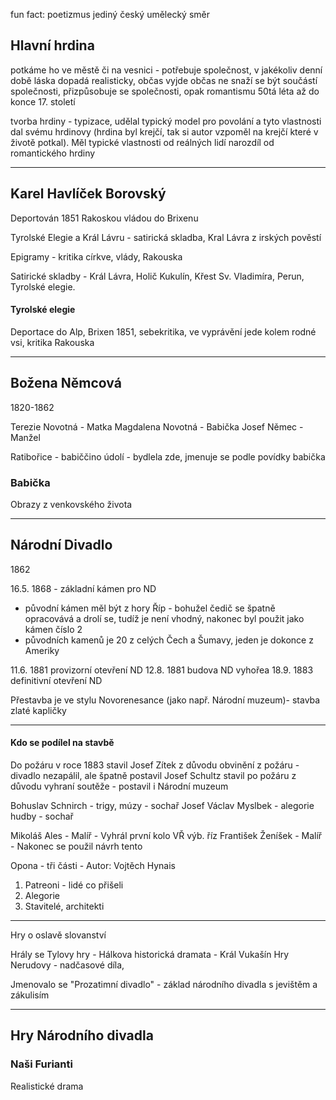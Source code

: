 fun fact: poetizmus jediný český umělecký směr

## Hlavní hrdina
potkáme ho ve městě či na vesnici - potřebuje společnost, v jakékoliv denní době
láska dopadá realisticky, občas vyjde občas ne
snaží se být součástí společnosti, přizpůsobuje se společnosti, opak romantismu
50tá léta až do konce 17. století

tvorba hrdiny - typizace, udělal typický model pro povolání a tyto vlastnosti dal svému hrdinovy (hrdina byl krejčí, tak si autor vzpoměl na krejčí které v životě potkal). Měl typické vlastnosti od reálných lidí narozdíl od romantického hrdiny

---

## Karel Havlíček Borovský
Deportován 1851 Rakoskou vládou do Brixenu

Tyrolské Elegie a Král Lávru - satirická skladba, 
Kral Lávra z irských pověstí

Epigramy - kritika církve, vlády, Rakouska

Satirické skladby - Král Lávra, Holič Kukulín, Křest Sv. Vladimíra, Perun, Tyrolské elegie.

#### Tyrolské elegie
Deportace do Alp, Brixen 1851, sebekritika, ve vyprávění jede kolem rodné vsi, kritika Rakouska



---

## Božena Němcová
1820-1862

Terezie Novotná - Matka
Magdalena Novotná - Babička
Josef Němec - Manžel

Ratibořice - babiččino údolí - bydlela zde, jmenuje se podle povídky babička

### Babička
Obrazy z venkovského života


---

## Národní Divadlo
1862 

16.5. 1868 - základní kámen pro ND
- původní kámen měl být z hory Říp - bohužel čedič se špatně opracovává a drolí se, tudíž je není vhodný, nakonec byl použit jako kámen číslo 2  
- původních kamenů je 20 z celých Čech a Šumavy, jeden je dokonce z Ameriky

11.6. 1881 provizorní otevření ND
12.8. 1881 budova ND vyhořea
18.9. 1883 definitivní otevření ND

Přestavba je ve stylu Novorenesance (jako např. Národní muzeum)- stavba zlaté kapličky 

---
#### Kdo se podílel na stavbě

Do požáru v roce 1883 stavil Josef Zítek z důvodu obvinění z požáru - divadlo nezapálil, ale špatně postavil
Josef Schultz stavil po požáru z důvodu vyhraní soutěže - postavil i Národní muzeum 

Bohuslav Schnirch - trigy, múzy - sochař
Josef Václav Myslbek - alegorie hudby - sochař

Mikoláš Ales - Malíř - Vyhrál první kolo VŘ výb. říz
František Ženíšek - Malíř - Nakonec se použil návrh tento

Opona - tři části - Autor: Vojtěch Hynais
1. Patreoni - lidé co přišeli
2. Alegorie
3. Stavitelé, architekti

---
Hry o oslavě slovanství

Hrály se Tylovy hry - 
Hálkova historická dramata - Král Vukašín
Hry Nerudovy - nadčasové díla, 
 
Jmenovalo se "Prozatimní divadlo" - základ národního divadla s jevištěm a zákulisím


---------------------

## Hry Národního divadla
### Naši Furianti
Realistické drama

